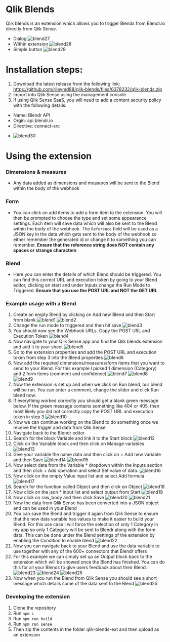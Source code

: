 # Qlik Blends
Qlik blends is an extension which allows you to trigger Blends from Blendr.io directly from Qlik Sense.
* Dialog
![blend27](https://raw.githubusercontent.com/rileymd88/data/master/qlik-blends/blend27.PNG)
* Within extension
![blend28](https://raw.githubusercontent.com/rileymd88/data/master/qlik-blends/blend28.PNG)
* Simple button
![blend29](https://raw.githubusercontent.com/rileymd88/data/master/qlik-blends/blend29.PNG)
# Installation steps:
1. Download the latest release from the following link: https://github.com/rileymd88/qlik-blends/files/6378232/qlik-blends.zip 
2. Import into Qlik Sense using the management console
3. If using Qlik Sense SaaS, you will need to add a content security policy with the following details:
- Name: Blendr API
- Orgin: api.blendr.io
- Directive: connect-src
* ![blend30](https://raw.githubusercontent.com/rileymd88/data/master/qlik-blends/blend30.PNG)

# Using the extension
### Dimensions & measures
* Any data added as dimensions and measures will be sent to the Blend within the body of the webhook

### Form
* You can click on add items to add a form item to the extension. You will then be prompted to choose the type and set some appearance settings. Each item will save data which will also be sent to the Blend within the body of the webhook. The `Reference` field will be used as a JSON key in the data which gets sent to the body of the webhook so either remember the generated id or change it to something you can remember. 
**Ensure that the reference string does NOT contain any spaces or strange characters** 

### Blend
* Here you can enter the details of which Blend should be triggered. You can find this correct URL and execution token by going to your Blend editor, clicking on start and under Inputs change the Run Mode to Triggered.
**Ensure that you use the POST URL and NOT the GET URL**

### Example usage with a Blend 
1. Create an empty Blend by clicking on Add new Blend and then Start from blank
![blend1](https://raw.githubusercontent.com/rileymd88/data/master/qlik-blends/blend1.PNG)
![blend2](https://raw.githubusercontent.com/rileymd88/data/master/qlik-blends/blend2.PNG)  
2. Change the run mode to triggered and then hit save
![blend3](https://raw.githubusercontent.com/rileymd88/data/master/qlik-blends/blend3.PNG)
3. You should now see the Webhook URLs. Copy the POST URL and Execution Token
![blend4](https://raw.githubusercontent.com/rileymd88/data/master/qlik-blends/blend4.PNG)
4. Now navigate to your Qlik Sense app and find the Qlik blends extension and add it to your sheet 
![blend5](https://raw.githubusercontent.com/rileymd88/data/master/qlik-blends/blend5.PNG)
5. Go to the extension properties and add the POST URL and execution token from step 3 into the Blend properties
![blend6](https://raw.githubusercontent.com/rileymd88/data/master/qlik-blends/blend6.PNG)
6. Now add the required dimensions/measures/form items that you want to send to your Blend. For this example I picked 1 dimension (Category) and 2 form items (comment and confidence)
![blend7](https://raw.githubusercontent.com/rileymd88/data/master/qlik-blends/blend7.PNG)
![blend8](https://raw.githubusercontent.com/rileymd88/data/master/qlik-blends/blend8.PNG)
![blend9](https://raw.githubusercontent.com/rileymd88/data/master/qlik-blends/blend9.PNG)
7. Now the extension is set up and when we click on Run blend, our blend will be run. You can enter a comment, change the slider and click Run blend now.
8. If everything worked correctly you should get a blank green message below. If the green message contains something like 404 or 405, then most likely you did not correctly copy the POST URL and execution token in step 3
![blend10](https://raw.githubusercontent.com/rileymd88/data/master/qlik-blends/blend10.PNG)
9. Now we can continue working on the Blend to do something once we receive the trigger and data from Qlik Sense
10. Navigate back to the Blendr editor
11. Search for the block Variable and link it to the Start block
![blend12](https://raw.githubusercontent.com/rileymd88/data/master/qlik-blends/blend12.PNG)
12. Click on the Variable block and then click on Manage variables 
![blend13](https://raw.githubusercontent.com/rileymd88/data/master/qlik-blends/blend13.PNG)
13. Give your variable the name data and then click on + Add new variable and then Save
![blend14](https://raw.githubusercontent.com/rileymd88/data/master/qlik-blends/blend14.PNG)
![blend15](https://raw.githubusercontent.com/rileymd88/data/master/qlik-blends/blend15.PNG)
14. Now select data from the Variable * dropdown within the Inputs section and then click + Add operation and select Set value of data. 
![blend16](https://raw.githubusercontent.com/rileymd88/data/master/qlik-blends/blend16.PNG)
15. Now click on the empty Value input list and select Add formula
![blend17](https://raw.githubusercontent.com/rileymd88/data/master/qlik-blends/blend17.PNG)
16. Search for the function called Object and then click on Object
![blend18](https://raw.githubusercontent.com/rileymd88/data/master/qlik-blends/blend18.PNG)
17. Now click on the json * input list and select output from Start
![blend19](https://raw.githubusercontent.com/rileymd88/data/master/qlik-blends/blend19.PNG)
18. Now click on raw_body and then click Save
![blend20](https://raw.githubusercontent.com/rileymd88/data/master/qlik-blends/blend20.PNG)
![blend21](https://raw.githubusercontent.com/rileymd88/data/master/qlik-blends/blend21.PNG)
19. Now the data from Qlik Sense has been converted into a JSON object and can be used in your Blend
20. You can save the Blend and trigger it again from Qlik Sense to ensure that the new data variable has values to make it easier to build your Blend. For this use case I will force the selection of only 1 Category in my app so only 1 Category will be sent to Blendr along with the form data. This can be done under the Blend settings of the extension by enabling the Condition to enable blend
![blend22](https://raw.githubusercontent.com/rileymd88/data/master/qlik-blends/blend22.PNG)
21. Now you can navigate back to your Blend and use the data variable to use together with any of the 600+ connectors that Blendr offers
22. For this example we can simply set up an Output block back to the extension which will be showed once the Blend has finished. You can do this for all your Blends to give users feedback about their Blend.
![blend23](https://raw.githubusercontent.com/rileymd88/data/master/qlik-blends/blend23.PNG)
![blend24](https://raw.githubusercontent.com/rileymd88/data/master/qlik-blends/blend24.PNG)
![blend25](https://raw.githubusercontent.com/rileymd88/data/master/qlik-blends/blend25.PNG)
23. Now when you run the Blend from Qlik Sense you should see a short message which details some of the data sent to the Blend
![blend25](https://raw.githubusercontent.com/rileymd88/data/master/qlik-blends/blend26.PNG)

### Developing the extension
1. Clone the repository
2. Run `npm i`
3. Run `npm run build`
4. Run `npm run sense`
5. Then zip the contents in the folder qlik-blends-ext and then upload as an extension

